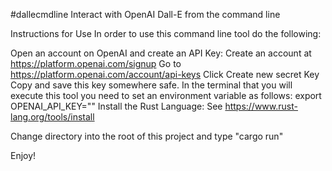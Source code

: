 #dallecmdline
Interact with OpenAI Dall-E from the command line

Instructions for Use
In order to use this command line tool do the following:

Open an account on OpenAI and create an API Key:
Create an account at https://platform.openai.com/signup
Go to https://platform.openai.com/account/api-keys
Click Create new secret Key
Copy and save this key somewhere safe.
In the terminal that you will execute this tool you need to set an environment variable as follows:
export OPENAI_API_KEY="<your secret key here>"
Install the Rust Language: See https://www.rust-lang.org/tools/install

Change directory into the root of this project and type "cargo run"

Enjoy!
